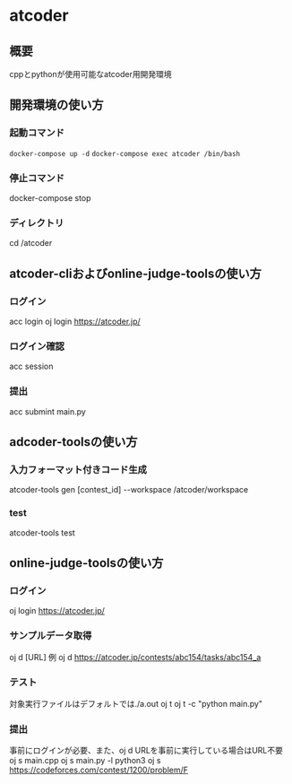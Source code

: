 # atcoder

## 概要
cppとpythonが使用可能なatcoder用開発環境

## 開発環境の使い方
### 起動コマンド
`docker-compose up -d`
`docker-compose exec atcoder /bin/bash`

### 停止コマンド
docker-compose stop

### ディレクトリ
cd /atcoder

## atcoder-cliおよびonline-judge-toolsの使い方
### ログイン
acc login
oj login https://atcoder.jp/
### ログイン確認
acc session

### 提出
acc submint main.py

## adcoder-toolsの使い方
### 入力フォーマット付きコード生成
atcoder-tools gen [contest_id] --workspace /atcoder/workspace

### test
atcoder-tools test

## online-judge-toolsの使い方
### ログイン
oj login https://atcoder.jp/

### サンプルデータ取得
oj d [URL]
例
oj d https://atcoder.jp/contests/abc154/tasks/abc154_a

### テスト
対象実行ファイルはデフォルトでは./a.out
oj t
oj t -c "python main.py"

### 提出
事前にログインが必要、また、oj d URLを事前に実行している場合はURL不要
oj s main.cpp
oj s main.py -l python3 
oj s https://codeforces.com/contest/1200/problem/F